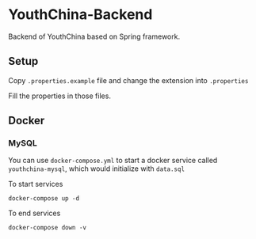 # YouthChina-Backend
Backend of YouthChina based on Spring framework.

## Setup
 Copy `.properties.example` file and change the extension into `.properties`

 Fill the properties in those files.

## Docker
### MySQL
You can use `docker-compose.yml` to start a docker service called `youthchina-mysql`, which would initialize with `data.sql`

To start services
```
docker-compose up -d
```

To end services
```
docker-compose down -v 
```
